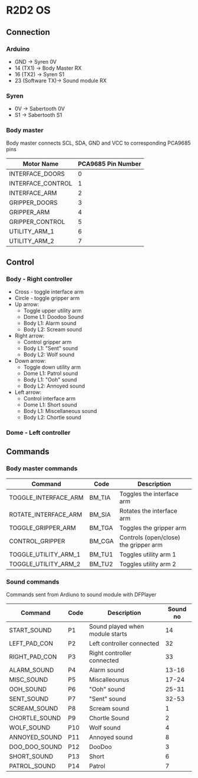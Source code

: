 # R2D2 OS

## Connection

### Arduino
- GND -> Syren 0V
- 14 (TX1) -> Body Master RX
- 16 (TX2) -> Syren S1
- 23 (Software TX)-> Sound module RX

### Syren
- 0V -> Sabertooth 0V
- S1 -> Sabertooth S1 

### Body master

Body master connects SCL, SDA, GND and VCC to corresponding PCA9685 pins

| Motor Name          | PCA9685 Pin Number |
|-------------------|------------|
| INTERFACE_DOORS   | 0          |
| INTERFACE_CONTROL | 1          |
| INTERFACE_ARM     | 2          |
| GRIPPER_DOORS     | 3          |
| GRIPPER_ARM       | 4          |
| GRIPPER_CONTROL   | 5          |
| UTILITY_ARM_1     | 6          |
| UTILITY_ARM_2     | 7          |

## Control

### Body - Right controller

- Cross - toggle interface arm
- Circle - toggle gripper arm
- Up arrow:
    - Toggle upper utility arm
    - Dome L1: Doodoo Sound
    - Body L1: Alarm sound
    - Body L2: Scream sound
- Right arrow:
    - Control gripper arm
    - Body L1: "Sent" sound
    - Body L2: Wolf sound
- Down arrow:
    - Toggle down utility arm
    - Dome L1: Patrol sound
    - Body L1: "Ooh" sound
    - Body L2: Annoyed sound
- Left arrow:
    - Control interface arm
    - Dome L1: Short sound
    - Body L1: Miscellaneous sound
    - Body L2: Chortle sound


### Dome - Left controller

## Commands

### Body master commands

| Command                | Code   | Description                |
|------------------------|--------|----------------------------|
| TOGGLE_INTERFACE_ARM     | BM_TIA | Toggles the interface arm    |
| ROTATE_INTERFACE_ARM     | BM_SIA | Rotates the interface arm    |
| TOGGLE_GRIPPER_ARM       | BM_TGA  | Toggles the gripper arm      |
| CONTROL_GRIPPER     | BM_CGA  | Controls (open/close) the gripper arm    |
| TOGGLE_UTILITY_ARM_1   | BM_TU1 | Toggles utility arm 1      |
| TOGGLE_UTILITY_ARM_2   | BM_TU2 | Toggles utility arm 2      |


### Sound commands

Commands sent from Ardiuno to sound module with DFPlayer

| Command         | Code|Description|Sound no|
|-----------------|-----|-----------|--------|
| START_SOUND     | P1  |Sound played when module starts| 14
| LEFT_PAD_CON    | P2  |Left controller connected | 32
| RIGHT_PAD_CON   | P3  |Right controller connected| 33
| ALARM_SOUND     | P4  |Alarm sound | 13-16
| MISC_SOUND   | P5  |Miscalleounus | 17-24
| OOH_SOUND   | P6  |"Ooh" sound | 25-31
| SENT_SOUND  | P7  |"Sent" sound | 32-53
| SCREAM_SOUND     | P8  |Scream sound|1
| CHORTLE_SOUND   | P9  |Chortle Sound|2
| WOLF_SOUND  | P10 |Wolf sound|4
| ANNOYED_SOUND   | P11 |Annoyed sound|8
| DOO_DOO_SOUND        | P12 |DooDoo|3
| SHORT_SOUND      | P13 |Short|6
| PATROL_SOUND     | P14 |Patrol|7
